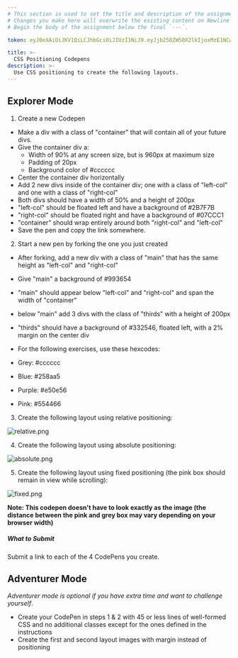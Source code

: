 ```yaml
---
# This section is used to set the title and description of the assignment on Newline. Do not edit `token`.
# Changes you make here will overwrite the existing content on Newline when synced via Github.
# Begin the body of the assignment below the final `---`.

token: eyJ0eXAiOiJKV1QiLCJhbGciOiJIUzI1NiJ9.eyJjb250ZW50X2lkIjoxMzE1NCwiY29udGVudF90eXBlIjoiQXNzaWdubWVudCJ9.o0MWFPY8w8SogEu2krLijMpfLjHZs7Odb6T8t2uw_os

title: >-
  CSS Positioning Codepens
description: >-
  Use CSS positioning to create the following layouts.
---
```

## Explorer Mode
1. Create a new Codepen
- Make a div with a class of "container" that will contain all of your future divs.
- Give the container div a:
    + Width of 90% at any screen size, but is 960px at maximum size
    + Padding of 20px
    + Background color of #cccccc
- Center the container div horizontally
- Add 2 new divs inside of the container div; one with a class of "left-col" and one with a class of "right-col"
- Both divs should have a width of 50% and a height of 200px
- "left-col" should be floated left and have a background of #2B7F7B
- "right-col" should be floated right and have a background of #07CCC1
- "container" should wrap entirely around both "right-col" and "left-col"
- Save the pen and copy the link somewhere.

2.  Start a new pen by forking the one you just created
- After forking, add a new div with a class of "main" that has the same height as "left-col" and "right-col"
- Give "main" a background of #993654
- "main" should appear below "left-col" and "right-col" and span the width of "container"
- below "main" add 3 divs with the class of "thirds" with a height of 200px
- "thirds" should have a background of #332546, floated left, with a 2% margin on the center div

-  For the following exercises, use these hexcodes:

- Grey: #cccccc
- Blue: #258aa5
- Purple: #e50e56
- Pink: #554466

3.  Create the following layout using relative positioning:

![relative.png](https://tiy-learn-content.s3.amazonaws.com/8642d729-relative.png)

4.  Create the following layout using absolute positioning:

![absolute.png](https://tiy-learn-content.s3.amazonaws.com/840af3b4-absolute.png)

5.  Create the following layout using fixed positioning (the pink box should remain in view while scrolling):

![fixed.png](https://tiy-learn-content.s3.amazonaws.com/868b0df3-fixed.png)

**Note: This codepen doesn't have to look exactly as the image (the distance between the pink and grey box may vary depending on your browser width)**

##### What to Submit

Submit a link to each of the 4 CodePens you create.

## Adventurer Mode

*Adventurer mode is optional if you have extra time and want to challenge yourself*.

- Create your CodePen in steps 1 & 2 with 45 or less lines of well-formed CSS and no additional classes except for the ones defined in the instructions
- Create the first and second layout images with margin instead of positioning

